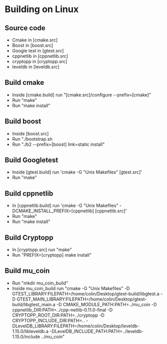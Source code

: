 # Building on Linux

## Source code
* Cmake in [cmake.src]
* Boost in [boost.src]
* Google test in [gtest.src]
* cppnetlib in [cppnetlib.src]
* cryptopp in [cryptopp.src]
* leveldb in [leveldb.src]

## Build cmake
* Inside [cmake.build] run "[cmake.src]/configure --prefix=[cmake]"
* Run "make"
* Run "make install"

## Build boost
* Inside [boost.src]
* Run "./bootstrap.sh
* Run "./b2 --prefix=[boost] link=static install"

## Build Googletest
* Inside [gtest.build] run 'cmake -G "Unix Makefiles" [gtest.src]'
* Run "make"

## Build cppnetlib
* In [cppnetlib.build] run 'cmake -G "Unix Makefiles" -DCMAKE_INSTALL_PREFIX=[cppnetlib] [cppnetlib.src]'
* Run "make"
* Run "make install"

## Build Cryptopp
* In [cryptopp.src] run "make"
* Run "PREFIX=[cryptopp] make install"

## Build mu_coin
* Run "mkdir mu_coin_build"
* Inside mu_coin_build run "cmake -G "Unix Makefiles" -D GTEST_LIBRARY:FILEPATH=/home/colin/Desktop/gtest-build/libgtest.a -D GTEST_MAIN_LIBRARY:FILEPATH=/home/colin/Desktop/gtest-build/libgtest_main.a -D CMAKE_MODULE_PATH:PATH=../mu_coin -D cppnetlib_DIR:PATH=../cpp-netlib-0.11.0-final -D CRYPTOPP_ROOT_DIR:PATH=../cryptopp -D CRYPTOPP_INCLUDE_DIR:PATH=.. -DLevelDB_LIBRARY:FILEPATH=/home/colin/Desktop/leveldb-1.15.0/libleveldb.a -DLevelDB_INCLUDE_PATH:PATH=../leveldb-1.15.0/include ../mu_coin"